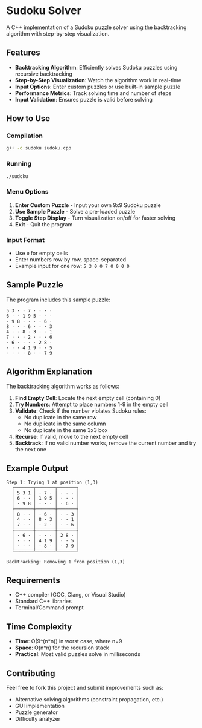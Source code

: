 # Sudoku Solver

A C++ implementation of a Sudoku puzzle solver using the backtracking algorithm with step-by-step visualization.

## Features

- **Backtracking Algorithm**: Efficiently solves Sudoku puzzles using recursive backtracking
- **Step-by-Step Visualization**: Watch the algorithm work in real-time
- **Input Options**: Enter custom puzzles or use built-in sample puzzle
- **Performance Metrics**: Track solving time and number of steps
- **Input Validation**: Ensures puzzle is valid before solving

## How to Use

### Compilation
```bash
g++ -o sudoku sudoku.cpp
```

### Running
```bash
./sudoku
```

### Menu Options
1. **Enter Custom Puzzle** - Input your own 9x9 Sudoku puzzle
2. **Use Sample Puzzle** - Solve a pre-loaded puzzle
3. **Toggle Step Display** - Turn visualization on/off for faster solving
4. **Exit** - Quit the program

### Input Format
- Use `0` for empty cells
- Enter numbers row by row, space-separated
- Example input for one row: `5 3 0 0 7 0 0 0 0`

## Sample Puzzle

The program includes this sample puzzle:
```
5 3 · · 7 · · · ·
6 · · 1 9 5 · · ·
· 9 8 · · · · 6 ·
8 · · · 6 · · · 3
4 · · 8 · 3 · · 1
7 · · · 2 · · · 6
· 6 · · · · 2 8 ·
· · · 4 1 9 · · 5
· · · · 8 · · 7 9
```

## Algorithm Explanation

The backtracking algorithm works as follows:

1. **Find Empty Cell**: Locate the next empty cell (containing 0)
2. **Try Numbers**: Attempt to place numbers 1-9 in the empty cell
3. **Validate**: Check if the number violates Sudoku rules:
   - No duplicate in the same row
   - No duplicate in the same column
   - No duplicate in the same 3x3 box
4. **Recurse**: If valid, move to the next empty cell
5. **Backtrack**: If no valid number works, remove the current number and try the next one

## Example Output

```
Step 1: Trying 1 at position (1,3)
  ┌───────┬───────┬───────┐
  │ 5 3 1 │ · 7 · │ · · · │ 
  │ 6 · · │ 1 9 5 │ · · · │ 
  │ · 9 8 │ · · · │ · 6 · │ 
  ├───────┼───────┼───────┤
  │ 8 · · │ · 6 · │ · · 3 │ 
  │ 4 · · │ 8 · 3 │ · · 1 │ 
  │ 7 · · │ · 2 · │ · · 6 │ 
  ├───────┼───────┼───────┤
  │ · 6 · │ · · · │ 2 8 · │ 
  │ · · · │ 4 1 9 │ · · 5 │ 
  │ · · · │ · 8 · │ · 7 9 │ 
  └───────┴───────┴───────┘

Backtracking: Removing 1 from position (1,3)
```

## Requirements

- C++ compiler (GCC, Clang, or Visual Studio)
- Standard C++ libraries
- Terminal/Command prompt

## Time Complexity

- **Time**: O(9^(n*n)) in worst case, where n=9
- **Space**: O(n*n) for the recursion stack
- **Practical**: Most valid puzzles solve in milliseconds

## Contributing

Feel free to fork this project and submit improvements such as:
- Alternative solving algorithms (constraint propagation, etc.)
- GUI implementation
- Puzzle generator
- Difficulty analyzer
